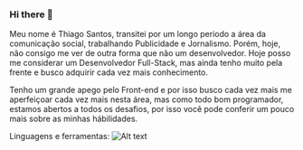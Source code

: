 ### Hi there 👋


Meu nome é Thiago Santos, transitei por um longo periodo a área da comunicação social, trabalhando Publicidade e Jornalismo. Porém, hoje, não consigo me ver de outra forma que não um desenvolvedor. Hoje posso me considerar um Desenvolvedor Full-Stack, mas ainda tenho muito pela frente e busco adquirir cada vez mais conhecimento.

Tenho um grande apego pelo Front-end e por isso busco cada vez mais me aperfeiçoar cada vez mais nesta área, mas como todo bom programador, estamos abertos a todos os desafios, por isso você pode conferir um pouco mais sobre as minhas hábilidades.

Linguagens e ferramentas:
![Alt text](https://raw.githubusercontent.com/PHTF92/PHTF92/master/images/js.png=100x20)


<!--
**ASMThiago/ASMThiago** is a ✨ _special_ ✨ repository because its `README.md` (this file) appears on your GitHub profile.

Here are some ideas to get you started:

- 🔭 I’m currently working on ...
- 🌱 I’m currently learning ...
- 👯 I’m looking to collaborate on ...
- 🤔 I’m looking for help with ...
- 💬 Ask me about ...
- 📫 How to reach me: ...
- 😄 Pronouns: ...
- ⚡ Fun fact: ...
-->
